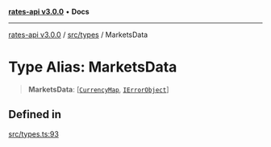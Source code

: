 [**rates-api v3.0.0**](../../../README.md) • **Docs**

***

[rates-api v3.0.0](../../../modules.md) / [src/types](../README.md) / MarketsData

# Type Alias: MarketsData

> **MarketsData**: [[`CurrencyMap`](CurrencyMap.md), [`IErrorObject`](../interfaces/IErrorObject.md)]

## Defined in

[src/types.ts:93](https://github.com/ZelCore-io/rates-api/blob/6ee8192dea404fd0a0f6ba9b7352f3b7673523eb/src/types.ts#L93)
